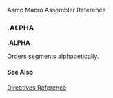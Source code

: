 Asmc Macro Assembler Reference

### .ALPHA

**.ALPHA**

Orders segments alphabetically.

#### See Also

[Directives Reference](readme.md)